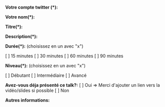 <!--
MERCI DE REMPLIR L'ENSEMBLE DU TEMPLATE

Si vous ave des difficultés à remplir ce template, vous pouvez vous référer à cet article sur l'utilisation du markdown avec Github:
https://guides.github.com/features/mastering-markdown/
-->

**Votre compte twitter (*):**
<!-- @ -->

**Votre nom(*):**

**Titre(*):**
<!-- Ajoutez le titre de votre talk -->

**Description(*):**
<!-- Ajoutez la description de votre talk -->

**Durée(*):** (choisissez en un avec "x")
<!-- Quelle est la durée de votre talk? -->
[ ] 15 minutes
[ ] 30 minutes
[ ] 60 minutes
[ ] 90 minutes

**Niveau(*):** (choisissez en un avec "x")
<!-- Quel niveau doit avoir votre audience? -->
[ ] Débutant
[ ] Intermédiaire
[ ] Avancé

**Avez-vous déja présenté ce talk?:**
[ ] Oui => Merci d'ajouter un lien vers la vidéo/slides si possible
[ ] Non

**Autres informations:**
<!-- Ajoutez ici les informations complémentaires relatives à votre talk -->
